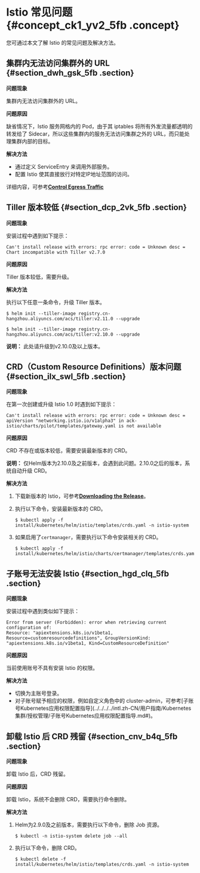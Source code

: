 # Istio 常见问题 {#concept_ck1_yv2_5fb .concept}

您可通过本文了解 Istio 的常见问题及解决方法。

## 集群内无法访问集群外的 URL {#section_dwh_gsk_5fb .section}

**问题现象**

集群内无法访问集群外的 URL。

**问题原因**

缺省情况下，Istio 服务网格内的 Pod，由于其 iptables 将所有外发流量都透明的转发给了 Sidecar，所以这些集群内的服务无法访问集群之外的 URL，而只能处理集群内部的目标。

**解决方法**

-   通过定义 ServiceEntry 来调用外部服务。
-   配置 Istio 使其直接放行对特定IP地址范围的访问。

详细内容，可参考[**Control Egress Traffic**](https://istio.io/docs/tasks/traffic-management/egress/)

## Tiller 版本较低 {#section_dcp_2vk_5fb .section}

**问题现象**

安装过程中遇到如下提示：

```
Can't install release with errors: rpc error: code = Unknown desc = Chart incompatible with Tiller v2.7.0
```

**问题原因**

Tiller 版本较低，需要升级。

**解决方法**

执行以下任意一条命令，升级 Tiller 版本。

```
$ helm init --tiller-image registry.cn-hangzhou.aliyuncs.com/acs/tiller:v2.11.0 --upgrade
```

```
$ helm init --tiller-image registry.cn-hangzhou.aliyuncs.com/acs/tiller:v2.10.0 --upgrade
```

**说明：** 此处请升级到v2.10.0及以上版本。

## CRD（Custom Resource Definitions）版本问题 {#section_ilx_swl_5fb .section}

**问题现象**

在第一次创建或升级 Istio 1.0 时遇到如下提示：

```
Can't install release with errors: rpc error: code = Unknown desc = apiVersion "networking.istio.io/v1alpha3" in ack-istio/charts/pilot/templates/gateway.yaml is not available
```

**问题原因**

CRD 不存在或版本较低，需要安装最新版本的 CRD。

**说明：** 仅Helm版本为2.10.0及之前版本，会遇到此问题。2.10.0之后的版本，系统自动升级 CRD。

**解决方法**

1.  下载新版本的 Istio，可参考[**Downloading the Release**](https://preliminary.istio.io/docs/setup/kubernetes/download-release/)。
2.  执行以下命令，安装最新版本的 CRD。

    ```
    $ kubectl apply -f install/kubernetes/helm/istio/templates/crds.yaml -n istio-system
    ```

3.  如果启用了`certmanager`，需要执行以下命令安装相关的 CRD。

    ```
    $ kubectl apply -f install/kubernetes/helm/istio/charts/certmanager/templates/crds.yaml
    ```


## 子账号无法安装 Istio {#section_hgd_clq_5fb .section}

**问题现象**

安装过程中遇到类似如下提示：

```
Error from server (Forbidden): error when retrieving current configuration of:
Resource: "apiextensions.k8s.io/v1beta1, Resource=customresourcedefinitions", GroupVersionKind: "apiextensions.k8s.io/v1beta1, Kind=CustomResourceDefinition"
```

**问题原因**

当前使用账号不具有安装 Istio 的权限。

**解决方法**

-   切换为主账号登录。
-   对子账号赋予相应的权限，例如自定义角色中的 cluster-admin，可参考[子账号Kubernetes应用权限配置指导](../../../../intl.zh-CN/用户指南/Kubernetes 集群/授权管理/子账号Kubernetes应用权限配置指导.md#)。

## 卸载 Istio 后 CRD 残留 {#section_cnv_b4q_5fb .section}

**问题现象**

卸载 Istio 后，CRD 残留。

**问题原因**

卸载 Istio，系统不会删除 CRD，需要执行命令删除。

**解决方法**

1.  Helm为2.9.0及之前版本，需要执行以下命令，删除 Job 资源。

    ```
    $ kubectl -n istio-system delete job --all
    ```

2.  执行以下命令，删除 CRD。

    ```
    $ kubectl delete -f install/kubernetes/helm/istio/templates/crds.yaml -n istio-system
    ```


